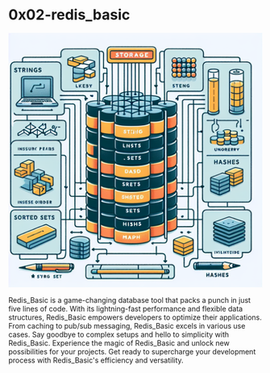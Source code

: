 # 0x02-redis_basic
<img src="image.png" />
<p>
 Redis_Basic is a game-changing database tool that packs a punch in just five lines of code. With its lightning-fast performance and flexible data structures, Redis_Basic empowers developers to optimize their applications. From caching to pub/sub messaging, Redis_Basic excels in various use cases. Say goodbye to complex setups and hello to simplicity with Redis_Basic. Experience the magic of Redis_Basic and unlock new possibilities for your projects. Get ready to supercharge your development process with Redis_Basic's efficiency and versatility. 
</p>
